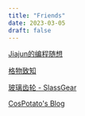 ```yaml
---
title: "Friends"
date: 2023-03-05
draft: false
---
```




[Jiajun的编程随想](https://jiajunhuang.com/)

[格物致知](https://liqiang.io/)

[玻璃齿轮 - SlassGear](https://blog.winkidney.com/)

[CosPotato's Blog](https://blog.0x233.cn/)